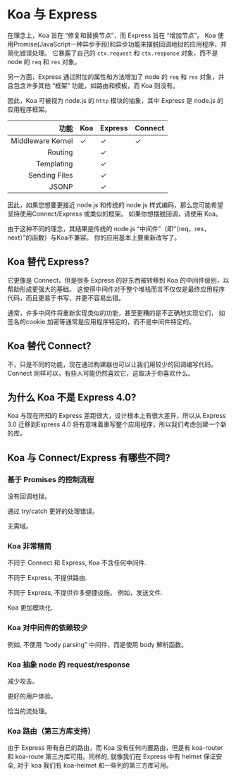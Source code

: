 # Koa 与 Express

在理念上，Koa 旨在 “修复和替换节点”，而 Express 旨在 “增加节点”。
Koa 使用Promise(JavaScript一种异步手段)和异步功能来摆脱回调地狱的应用程序，并简化错误处理。
它暴露了自己的 `ctx.request` 和 `ctx.response` 对象，而不是 node 的 `req` 和 `res` 对象。

另一方面，Express 通过附加的属性和方法增加了 node 的 `req` 和 `res` 对象，并且包含许多其他 “框架” 功能，如路由和模板，而 Koa 则没有。

因此，Koa 可被视为 node.js 的 `http` 模块的抽象，其中 Express 是 node.js 的应用程序框架。

| 功能           | Koa | Express | Connect |
|------------------:|-----|---------|---------|
| Middleware Kernel | ✓   | ✓       | ✓       |
| Routing           |     | ✓       |         |
| Templating        |     | ✓       |         |
| Sending Files     |     | ✓       |         |
| JSONP             |     | ✓       |         |

因此，如果您想要更接近 node.js 和传统的 node.js 样式编码，那么您可能希望坚持使用Connect/Express 或类似的框架。
如果你想摆脱回调，请使用 Koa。

由于这种不同的理念，其结果是传统的 node.js “中间件”（即“（req，res，next）”的函数）与Koa不兼容。 你的应用基本上要重新改写了。

## Koa 替代 Express?

它更像是 Connect，但是很多 Express 的好东西被转移到 Koa 的中间件级别，以帮助形成更强大的基础。 这使得中间件对于整个堆栈而言不仅仅是最终应用程序代码，而且更易于书写，并更不容易出错。

通常，许多中间件将重新实现类似的功能，甚至更糟的是不正确地实现它们， 如签名的cookie 加密等通常是应用程序特定的，而不是中间件特定的。

## Koa 替代 Connect?

不，只是不同的功能，现在通过构建器也可以让我们用较少的回调编写代码。 Connect 同样可以，有些人可能仍然喜欢它，这取决于你喜欢什么。

## 为什么 Koa 不是 Express 4.0?

Koa 与现在所知的 Express 差距很大，设计根本上有很大差异，所以从 Express 3.0 迁移到Express 4.0 将有意味着重写整个应用程序，所以我们考虑创建一个新的库。

## Koa 与 Connect/Express 有哪些不同?

### 基于 Promises 的控制流程

没有回调地狱。

通过 try/catch 更好的处理错误。

无需域。

### Koa 非常精简

不同于 Connect 和 Express, Koa 不含任何中间件.

不同于 Express, 不提供路由.

不同于 Express, 不提供许多便捷设施。 例如，发送文件.

Koa 更加模块化.

### Koa 对中间件的依赖较少

例如, 不使用 “body parsing” 中间件，而是使用 body 解析函数。

### Koa 抽象 node 的 request/response

减少攻击。

更好的用户体验。

恰当的流处理。
  
### Koa 路由（第三方库支持）

由于 Express 带有自己的路由，而 Koa 没有任何内置路由，但是有 koa-router 和 koa-route 第三方库可用。同样的, 就像我们在 Express 中有 helmet 保证安全, 对于 koa 我们有 koa-helmet 和一些列的第三方库可用。
